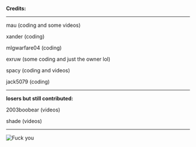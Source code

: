 **Credits:**

-------------------------------

mau (coding and some videos)

xander (coding)

mlgwarfare04 (coding)

exruw (some coding and just the owner lol)

spacy (coding and videos)

jack5079 (coding)

-------------------------------

**losers but still contributed:**

2003boobear (videos)

shade (videos)

-------------------------------

![Fuck you](https://cdn.discordapp.com/attachments/800189623287939103/989687164679893002/Tower-Win64-Shipping_WZghmuR6yn.gif)
